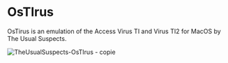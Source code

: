 # OsTIrus

OsTirus is an emulation of the Access Virus TI and Virus TI2 for MacOS by The Usual Suspects.

![TheUsualSuspects-OsTIrus - copie](https://github.com/user-attachments/assets/2b0b6a00-08af-4d8c-b4ff-7e5ba74e11e7)

